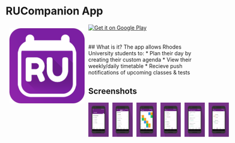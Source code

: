 # RUCompanion App
<img src="ru_companion_logo.png" align="left" width="200" hspace="10" vspace="10">
<div style="display:flex;" >
<a href="https://play.google.com/store/apps/details?id=org.horaapps.leafpic">
    <img alt="Get it on Google Play"
        height="80"
        src="https://play.google.com/intl/en_us/badges/images/generic/en_badge_web_generic.png" />
</a>
</div>
</br>
</br>
## What is it?
The app allows Rhodes University students to:
* Plan their day by creating their custom agenda
* View their weekly/daily timetable
* Recieve push notifications of upcoming classes & tests

## Screenshots
<div style="display:flex;" >
<img  src="art/sc1.png" width="19%" >
<img style="margin-left:10px;" src="art/sc2.png" width="19%" >
<img style="margin-left:10px;" src="art/sc3.png" width="19%" >
<img style="margin-left:10px;" src="art/sc4.png" width="19%" >
<img style="margin-left:10px;" src="art/sc5.png" width="19%" >
<img style="margin-left:10px;" src="art/sc6.png" width="19%" >

</div>

